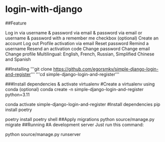 # login-with-django

##Feature

Log in
via username & password
via email & password
via email or username & password
with a remember me checkbox (optional)
Create an account
Log out
Profile activation via email
Reset password
Remind a username
Resend an activation code
Change password
Change email
Change profile
Multilingual: English, French, Russian, Simplified Chinese and Spanish

##Installing
'''git clone https://github.com/egorsmkv/simple-django-login-and-register'''
'''cd simple-django-login-and-register'''

###Install dependencies & activate virtualenv
#Create a virtualenv using conda (optional)
conda create -n simple-django-login-and-register python=3.11

conda activate simple-django-login-and-register
#Install dependencies
pip install poetry

poetry install
poetry shell
##Apply migrations
python source/manage.py migrate
##Running
#A development server
Just run this command:

python source/manage.py runserver


